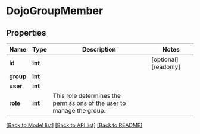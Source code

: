 # DojoGroupMember

## Properties
Name | Type | Description | Notes
------------ | ------------- | ------------- | -------------
**id** | **int** |  | [optional] [readonly] 
**group** | **int** |  | 
**user** | **int** |  | 
**role** | **int** | This role determines the permissions of the user to manage the group. | 

[[Back to Model list]](../README.md#documentation-for-models) [[Back to API list]](../README.md#documentation-for-api-endpoints) [[Back to README]](../README.md)


